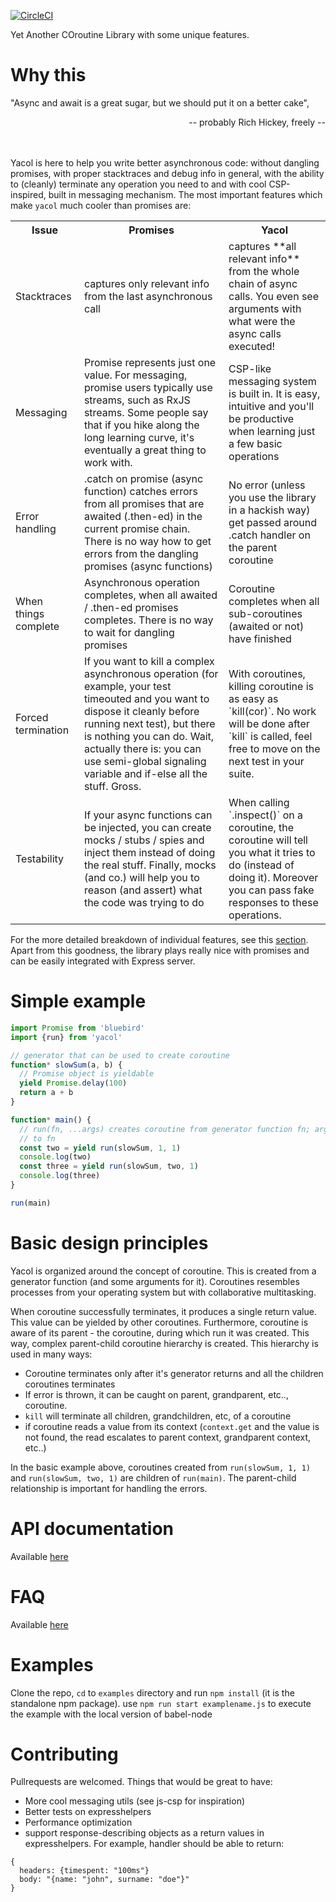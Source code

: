 [![CircleCI](https://circleci.com/gh/vacuumlabs/yacol.svg?style=svg)](https://circleci.com/gh/vacuumlabs/yacol)

Yet Another COroutine Library with some unique features.

# Why this
"Async and await is a great sugar, but we should put it on a better cake",
<div align="right">
-- probably Rich Hickey, freely --
</div>
<br />
<br />

Yacol is here to help you write better asynchronous code: without dangling promises, with proper
stacktraces and debug info in general, with the ability to (cleanly) terminate any operation you
need to and with cool CSP-inspired, built in messaging mechanism. The most important features which
make `yacol` much cooler than promises are:

<table>
<tr>
<th> Issue </th> <th> Promises </th> <th> Yacol </th>
</tr>

<tr>
<td> Stacktraces </td>
<td> captures only relevant info from the last asynchronous call </td>
<td> captures **all relevant info** from the whole chain of async calls. You even see arguments
with what were the async calls executed! </td>
</tr>

<tr>
<td> Messaging </td>
<td> Promise represents just one value. For messaging, promise users typically use streams, such as RxJS
streams. Some people say that if you hike along the long learning curve, it's eventually a great
thing to work with.
</td>
<td>
CSP-like messaging system is built in. It is easy, intuitive and you'll be productive when learning
just a few basic operations
</td>
</tr>

<tr>
<td> Error handling</td>
<td> .catch on promise (async function) catches errors from all promises that are awaited (.then-ed) in the current promise chain. There is no way how to get errors from the dangling promises (async functions)
</td>
<td>
No error (unless you use the library in a hackish way) get passed around .catch handler on the parent coroutine
</td>
</tr>

<tr>
<td> When things complete</td>
<td>
Asynchronous operation completes, when all awaited / .then-ed promises completes. There is no way to
wait for dangling promises
</td>
<td>
Coroutine completes when all sub-coroutines (awaited or not) have finished
</td>
</tr>

<tr>
<td> Forced termination</td>
<td>
If you want to kill a complex asynchronous operation (for example, your test timeouted and you want to dispose it cleanly before running next test), but there is nothing you can do. Wait, actually there is: you can use semi-global signaling variable and if-else all the stuff. Gross.
</td>
<td>
With coroutines, killing coroutine is as easy as `kill(cor)`. No work will be done after `kill` is
called, feel free to move on the next test in your suite.
</td>
</tr>

<tr>
<td> Testability</td>
<td>
If your async functions can be injected, you can create mocks / stubs / spies and inject them instead of
doing the real stuff. Finally, mocks (and co.) will help you to reason (and assert) what the code was trying to
do
</td>
<td>
When calling `.inspect()` on a coroutine, the coroutine will tell you what it tries to do (instead
of doing it). Moreover you can pass fake responses to these operations.
</td>
</tr>

</table>

For the more detailed breakdown of individual features, see this
[section](https://github.com/vacuumlabs/yacol/blob/master/docs/features.md).
Apart from this goodness, the library plays really nice with promises and can be easily integrated with Express server.

# Simple example

```javascript
import Promise from 'bluebird'
import {run} from 'yacol'

// generator that can be used to create coroutine
function* slowSum(a, b) {
  // Promise object is yieldable
  yield Promise.delay(100)
  return a + b
}

function* main() {
  // run(fn, ...args) creates coroutine from generator function fn; args are passed as an arguments
  // to fn
  const two = yield run(slowSum, 1, 1)
  console.log(two)
  const three = yield run(slowSum, two, 1)
  console.log(three)
}

run(main)
```

# Basic design principles

Yacol is organized around the concept of coroutine. This is created from a generator
function (and some arguments for it). Coroutines resembles processes from your operating system but with
collaborative multitasking.

When coroutine successfully terminates, it produces a single return value. This value can be yielded
by other coroutines. Furthermore, coroutine is aware of its parent - the coroutine, during which run
it was created. This way, complex parent-child coroutine hierarchy is created. This hierarchy is
used in many ways:

- Coroutine terminates only after it's generator returns and all the children coroutines
  terminates
- If error is thrown, it can be caught on parent, grandparent, etc..,  coroutine.
- `kill` will terminate all children, grandchildren, etc, of a coroutine
- if coroutine reads a value from its context (`context.get` and the value is not found, the read
  escalates to parent context, grandparent context, etc..)

In the basic example above, coroutines created from `run(slowSum, 1, 1)` and `run(slowSum, two, 1)` are children
of `run(main)`. The parent-child relationship is important for handling the errors.

# API documentation
Available [here](https://github.com/vacuumlabs/yacol/blob/master/docs/api.md)

# FAQ
Available [here](https://github.com/vacuumlabs/yacol/blob/master/docs/faq.md)

# Examples
Clone the repo, `cd` to `examples` directory and run `npm install` (it is the standalone npm
package). use `npm run start examplename.js` to execute the example with the local version of
babel-node

# Contributing

Pullrequests are welcomed. Things that would be great to have:

- More cool messaging utils (see js-csp for inspiration)
- Better tests on expresshelpers
- Performance optimization
- support response-describing objects as a return values in expresshelpers. For example, handler
  should be able to return:
```
{
  headers: {timespent: "100ms"}
  body: "{name: "john", surname: "doe"}"
}
```
